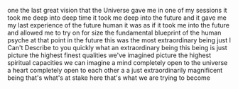 one the last great vision that the Universe gave me in one of my sessions it took me deep into deep time it took me deep into the future and it gave me my last experience of the future human it was as if it took me into the future and allowed me to try on for size the fundamental blueprint of the human psyche at that point in the future this was the most extraordinary being just I Can't Describe to you quickly what an extraordinary being this being is just picture the highest finest qualities we've imagined picture the highest spiritual capacities we can imagine a mind completely open to the universe a heart completely open to each other a a just extraordinarily magnificent being that's what's at stake here that's what we are trying to become

